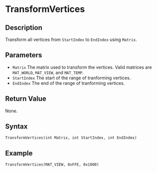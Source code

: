 # TransformVertices

## Description
Transform all vertices from `StartIndex` to `EndIndex` using `Matrix`.

## Parameters
- `Matrix`
The matrix used to transform the vertices. Valid matrices are `MAT_WORLD`, `MAT_VIEW`, and `MAT_TEMP`.
- `StartIndex`
The start of the range of tranforming vertices.
- `EndIndex`
The end of the range of tranforming vertices.

## Return Value
None.

## Syntax
```
TransformVertices(int Matrix, int StartIndex, int EndIndex)
```

## Example
```
TransformVertices(MAT_VIEW, 0xFFE, 0x1000)
```